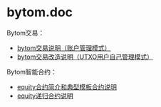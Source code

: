 # bytom.doc

Bytom交易：

* [bytom交易说明（账户管理模式）](doc/bytom_transaction/transaction.md)
* [bytom交易改造说明（UTXO用户自己管理模式）](doc/bytom_transaction/transaction_utxo.md)

Bytom智能合约：
* [equity合约简介和典型模板合约说明](doc/equity/contract.md)
* [equity递归合约说明](doc/equity/recur_contract.md)
